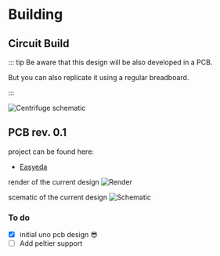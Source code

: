 # Building

## Circuit Build
::: tip
Be aware that this design will be also developed in a PCB.

But you can also replicate it using a regular breadboard.

 :::


![Centrifuge schematic](../images/unoSchematic.png)


## PCB rev. 0.1

project can be found here:
- [Easyeda](https://easyeda.com/jerzeek/centrifuge-arduino-uno-shield)

render of the current design
![Render](../../src/OSH_Delft_Circuit_PCB/render.png)

scematic of the current design
![Schematic](../../src/OSH_Delft_Circuit_PCB/Schematic.png)

### To do
- [x] initial uno pcb design 😎
- [ ] Add peltier support
